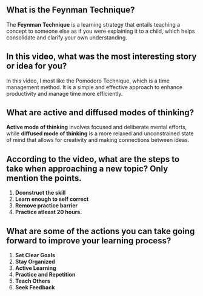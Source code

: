 ## What is the Feynman Technique?
The **Feynman Technique** is a learning strategy that entails teaching a concept to someone else as if you were explaining it to a child, which helps consolidate and clarify your own understanding.

## In this video, what was the most interesting story or idea for you?
In this video, I most like the Pomodoro Technique, which is a time management method. It is a simple and effective approach to enhance productivity and manage time more efficiently.

## What are active and diffused modes of thinking?
**Active mode of thinking** involves focused and deliberate mental efforts, while **diffused mode of thinking** is a more relaxed and unconstrained state of mind that allows for creativity and making connections between ideas.

## According to the video, what are the steps to take when approaching a new topic? Only mention the points.
1. **Dconstruct the skill**
2. **Learn enough to self correct**
3. **Remove practice barrier**
4. **Practice atleast 20 hours.**

## What are some of the actions you can take going forward to improve your learning process?
1. **Set Clear Goals**
2. **Stay Organized**
3. **Active Learning**
4. **Practice and Repetition**
5. **Teach Others**
6. **Seek Feedback**
